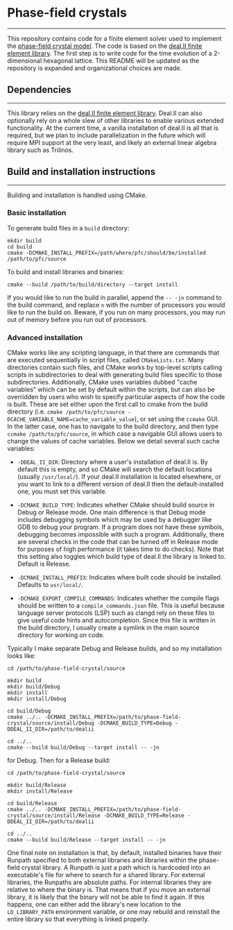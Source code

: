 Phase-field crystals
====================
----

This repository contains code for a finite element solver used to implement the [phase-field crystal model](https://doi.org/10.1103/PhysRevB.97.054113).
The code is based on the [deal.II finite element library](dealii.org).
The first step is to write code for the time evolution of a 2-dimensional hexagonal lattice.
This README will be updated as the repository is expanded and organizational choices are made.

Dependencies
------------
----

This library relies on the [deal.II finite element library](dealii.org).
Deal.II can also optionally rely on a whole slew of other libraries to enable various extended functionality.
At the current time, a vanilla installation of deal.II is all that is required, but we plan to include parallelization in the future which will require MPI support at the very least, and likely an external linear algebra library such as Trilinos.

Build and installation instructions
-----------------------------------
----

Building and installation is handled using CMake.

### Basic installation

To generate build files in a `build` directory:
```
mkdir build
cd build
cmake -DCMAKE_INSTALL_PREFIX=/path/where/pfc/should/be/installed /path/to/pfc/source
```
To build and install libraries and binaries:
```
cmake --build /path/to/build/directory --target install
```
If you would like to run the build in parallel, append the `-- -jn` command to the build command, and replace `n` with the number of processors you would like to run the build on.
Beware, if you run on many processors, you may run out of memory before you run out of processors.

### Advanced installation

CMake works like any scripting language, in that there are commands that are executed sequentially in script files, called `CMakeLists.txt`. 
Many directories contain such files, and CMake works by top-level scripts calling scripts in subdirectories to deal with generating build files specific to those subdirectories.
Additionally, CMake uses variables dubbed "cache variables" which can be set by default within the scripts, but can also be overridden by users who wish to specify particular aspects of how the code is built.
These are set either upon the first call to cmake from the build directory (i.e. `cmake /path/to/pfc/source -DCACHE_VARIABLE_NAME=cache_variable_value`), or set using the `ccmake` GUI.
In the latter case, one has to navigate to the build directory, and then type `ccmake /path/to/pfc/source`, in which case a navigable GUI allows users to change the values of cache variables.
Below we detail several such cache variables:

* `-DDEAL_II_DIR`: Directory where a user's installation of deal.II is. 
By default this is empty, and so CMake will search the default locations (usually `/usr/local/`).
If your deal.II installation is located elsewhere, or you want to link to a different version of deal.II then the default-installed one, you must set this variable.

* `-DCMAKE_BUILD_TYPE`: Indicates whether CMake should build source in Debug or Release mode.
One main difference is that Debug mode includes debugging symbols which may be used by a debugger like GDB to debug your program.
If a program does not have these symbols, debugging becomes impossible with such a program.
Additionally, there are several checks in the code that can be turned off in Release mode for purposes of high performance (it takes time to do checks). 
Note that this setting also toggles which build type of deal.II the library is linked to.
Default is Release.

* `-DCMAKE_INSTALL_PREFIX`: Indicates where built code should be installed.
Defaults to `usr/local/`.

* `-DCMAKE_EXPORT_COMPILE_COMMANDS`: Indicates whether the compile flags should be written to a `compile_commands.json` file.
This is useful because language server protocols (LSP) such as clangd rely on these files to give useful code hints and autocompletion. 
Since this file is written in the build directory, I usually create a symlink in the main source directory for working on code.

Typically I make separate Debug and Release builds, and so my installation looks like:
```
cd /path/to/phase-field-crystal/source

mkdir build
mkdir build/Debug
mkdir install
mkdir install/Debug

cd build/Debug
cmake ../.. -DCMAKE_INSTALL_PREFIX=/path/to/phase-field-crystal/source/install/Debug -DCMAKE_BUILD_TYPE=Debug -DDEAL_II_DIR=/path/to/dealii

cd ../..
cmake --build build/Debug --target install -- -jn
```
for Debug.
Then for a Release build:
```
cd /path/to/phase-field-crystal/source

mkdir build/Release
mkdir install/Release

cd build/Release
cmake ../.. -DCMAKE_INSTALL_PREFIX=/path/to/phase-field-crystal/source/install/Release -DCMAKE_BUILD_TYPE=Release -DDEAL_II_DIR=/path/to/dealii

cd ../..
cmake --build build/Release --target install -- -jn
```
One final note on installation is that, by default, installed binaries have their Runpath specified to both external libraries and libraries within the phase-field crystal library.
A Runpath is just a path which is hardcoded into an executable's file for where to search for a shared library.
For external libraries, the Runpaths are absolute paths.
For internal libraries they are relative to where the binary is.
That means that if you move an external library, it is likely that the binary will not be able to find it again.
If this happens, one can either add the library's new location to the `LD_LIBRARY_PATH` environment variable, or one may rebuild and reinstall the entire library so that everything is linked properly.
